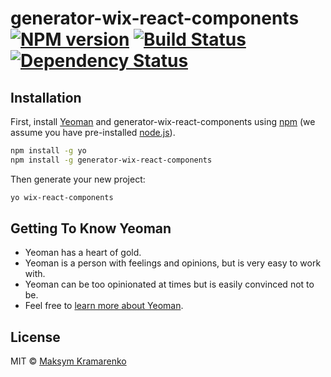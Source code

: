 # generator-wix-react-components [![NPM version][npm-image]][npm-url] [![Build Status][travis-image]][travis-url] [![Dependency Status][daviddm-image]][daviddm-url]
> 

## Installation

First, install [Yeoman](http://yeoman.io) and generator-wix-react-components using [npm](https://www.npmjs.com/) (we assume you have pre-installed [node.js](https://nodejs.org/)).

```bash
npm install -g yo
npm install -g generator-wix-react-components
```

Then generate your new project:

```bash
yo wix-react-components
```

## Getting To Know Yeoman

 * Yeoman has a heart of gold.
 * Yeoman is a person with feelings and opinions, but is very easy to work with.
 * Yeoman can be too opinionated at times but is easily convinced not to be.
 * Feel free to [learn more about Yeoman](http://yeoman.io/).

## License

MIT © [Maksym Kramarenko]()


[npm-image]: https://badge.fury.io/js/generator-wix-react-components.svg
[npm-url]: https://npmjs.org/package/generator-wix-react-components
[travis-image]: https://travis-ci.org//generator-wix-react-components.svg?branch=master
[travis-url]: https://travis-ci.org//generator-wix-react-components
[daviddm-image]: https://david-dm.org//generator-wix-react-components.svg?theme=shields.io
[daviddm-url]: https://david-dm.org//generator-wix-react-components
